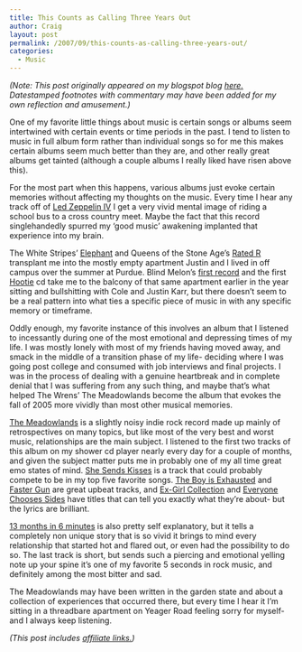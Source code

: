 ```yaml
---
title: This Counts as Calling Three Years Out
author: Craig
layout: post
permalink: /2007/09/this-counts-as-calling-three-years-out/
categories:
  - Music
---
```

*(Note: This post originally appeared on my blogspot blog [here.][1] Datestamped footnotes with commentary may have been added for my own reflection and amusement.)*

 [1]: http://craigtsoandso.blogspot.com/2007/09/this-counts-as-calling-three-years-out.html

One of my favorite little things about music is certain songs or albums seem intertwined with certain events or time periods in the past. I tend to listen to music in full album form rather than individual songs so for me this makes certain albums seem much better than they are, and other really great albums get tainted (although a couple albums I really liked have risen above this).

For the most part when this happens, various albums just evoke certain memories without affecting my thoughts on the music. Every time I hear any track off of [Led Zeppelin IV][2] I get a very vivid mental image of riding a school bus to a cross country meet. Maybe the fact that this record singlehandedly spurred my ‘good music’ awakening implanted that experience into my brain.

 [2]: http://www.amazon.com/dp/B0011Z5IVE?tag=craigsturgisc-20

The White Stripes’ [Elephant][3] and Queens of the Stone Age’s [Rated R][4] transplant me into the mostly empty apartment Justin and I lived in off campus over the summer at Purdue. Blind Melon’s [first record][5] and the first [Hootie][6] cd take me to the balcony of that same apartment earlier in the year sitting and bullshitting with Cole and Justin Karr, but there doesn’t seem to be a real pattern into what ties a specific piece of music in with any specific memory or timeframe.

 [3]: http://www.amazon.com/dp/B001B9BEF4?tag=craigsturgisc-20
 [4]: http://www.amazon.com/dp/B003X7KI1S?tag=craigsturgisc-20
 [5]: http://www.amazon.com/dp/B000TEPIYA/?tag=craigsturgisc-20
 [6]: http://www.amazon.com/dp/B001L2CPD6?tag=craigsturgisc-20

Oddly enough, my favorite instance of this involves an album that I listened to incessantly during one of the most emotional and depressing times of my life. I was mostly lonely with most of my friends having moved away, and smack in the middle of a transition phase of my life- deciding where I was going post college and consumed with job interviews and final projects. I was in the process of dealing with a genuine heartbreak and in complete denial that I was suffering from any such thing, and maybe that’s what helped The Wrens’ The Meadowlands become the album that evokes the fall of 2005 more vividly than most other musical memories.

[The Meadowlands][7] is a slightly noisy indie rock record made up mainly of retrospectives on many topics, but like most of the very best and worst music, relationships are the main subject. I listened to the first two tracks of this album on my shower cd player nearly every day for a couple of months, and given the subject matter puts me in probably one of my all time great emo states of mind. [She Sends Kisses][8] is a track that could probably compete to be in my top five favorite songs. [The Boy is Exhausted][9] and [Faster Gun][10] are great upbeat tracks, and [Ex-Girl Collection][11] and [Everyone Chooses Sides][12] have titles that can tell you exactly what they’re about- but the lyrics are brilliant.

 [7]: http://www.amazon.com/dp/B000QQRJUC?tag=craigsturgisc-20
 [8]: http://youtu.be/aK3AMhNpg_k
 [9]: http://youtu.be/G3rTVfGr56s
 [10]: http://youtu.be/4H1MFbz03gE
 [11]: http://youtu.be/v7noP-zLxtk
 [12]: http://youtu.be/AE7IMHRjbeQ

[13 months in 6 minutes][13] is also pretty self explanatory, but it tells a completely non unique story that is so vivid it brings to mind every relationship that started hot and flared out, or even had the possibility to do so. The last track is short, but sends such a piercing and emotional yelling note up your spine it’s one of my favorite 5 seconds in rock music, and definitely among the most bitter and sad.

 [13]: http://youtu.be/POK_PEgGVLI

The Meadowlands may have been written in the garden state and about a collection of experiences that occurred there, but every time I hear it I’m sitting in a threadbare apartment on Yeager Road feeling sorry for myself- and I always keep listening.

*(This post includes [affiliate links.][15])*

 [15]: /affiliate-links/
